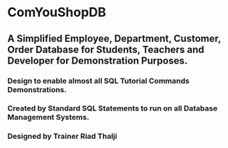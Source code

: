 # ComYouShopDB
## A Simplified Employee, Department, Customer, Order Database for Students, Teachers and Developer for Demonstration Purposes.
### Design to enable almost all SQL Tutorial Commands Demonstrations.
### Created by Standard SQL Statements to run on all Database Management Systems.
### Designed by Trainer Riad Thalji
